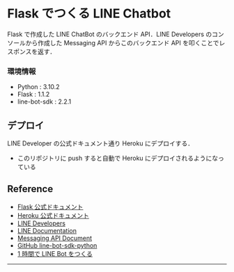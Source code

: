 # Flask でつくる LINE Chatbot

Flask で作成した LINE ChatBot のバックエンド API．LINE Developers のコンソールから作成した Messaging API からこのバックエンド API を叩くことでレスポンスを返す．

### 環境情報

- Python : 3.10.2
- Flask : 1.1.2
- line-bot-sdk : 2.2.1

## デプロイ

LINE Developer の公式ドキュメント通り Heroku にデプロイする．

- このリポジトリに push すると自動で Heroku にデプロイされるようになっている

## Reference

- [Flask 公式ドキュメント](https://msiz07-flask-docs-ja.readthedocs.io/ja/latest/index.html)
- [Heroku 公式ドキュメント](https://devcenter.heroku.com/ja/categories/reference)
- [LINE Developers](https://developers.line.biz/ja/)
- [LINE Documentation](https://developers.line.biz/en/docs/)
- [Messaging API Document](https://developers.line.biz/ja/docs/messaging-api/getting-started/)
- [GitHub line-bot-sdk-python](https://github.com/line/line-bot-sdk-python)
- [1 時間で LINE Bot をつくる](https://qiita.com/n0bisuke/items/ceaa09ef8898bee8369d)

---
